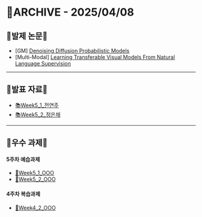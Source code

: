 # 📁ARCHIVE - 2025/04/08

## 💚발제 논문💚  
- [GM] [Denoising Diffusion Probabilistic Models](https://arxiv.org/pdf/2006.11239)
- [Multi-Modal] [Learning Transferable Visual Models From Natural Language Supervision](https://arxiv.org/pdf/2103.00020)
---

## 💚발표 자료💚
- [📚Week5_1_전연주]()
- [📚Week5_2_정은채]()
---

## 💚우수 과제💚
#### 5주차 예습과제
- [🌟Week5_1_OOO]()
- [🌟Week5_2_OOO]()
#### 4주차 복습과제
- [🌟Week4_2_OOO]()
